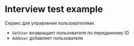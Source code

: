 # Interview test example

Сервис для управления пользователями.
- `GetUser` возвращает пользователя по переданному ID
- `AddUser` добавляет пользователя